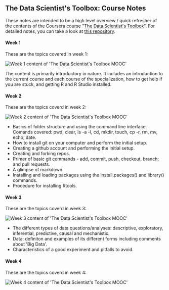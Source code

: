 
## The Data Scientist's Toolbox: Course Notes

These notes are intended to be a high level overview / quick refresher of the contents of the Coursera course "[The Data Scientist's Toolbox](https://www.coursera.org/learn/data-scientists-tools/)".
For detailed notes, you can take a look at [this repository](https://github.com/DataScienceSpecialization).

#### Week 1

These are the topics covered in week 1:

![Week 1 content of 'The Data Scientist's Toolbox MOOC']()

The content is primarily introductory in nature. 
It includes an introduction to the current course and each course of the specialization, 
how to get help if you are stuck, and getting R and R Studio installed.

#### Week 2

These are the topics coverd in week 2:

![Week 2 content of 'The Data Scientist's Toolbox MOOC']()

* Basics of folder structure and using the command line interface.
Comands covered: pwd, clear, ls -a -l, cd, mkdir, touch, cp -r, rm, mv, echo, date.
* How to install git on your computer and perform the initial setup.
* Creating a github account and performing the initial setup.
* Creating and forking repos.
* Primer of basic git commands - add, commit, push, checkout, branch; and pull requests.
* A glimpse of markdown.
* Installing and loading packages using the install.packages() and library() commands.
* Procedure for installing Rtools.

#### Week 3

These are the topics coverd in week 3:

![Week 3 content of 'The Data Scientist's Toolbox MOOC']()

* The different types of data questions/analyses: descriptive, exploratory, inferential, predictive, causal and mechanistic.
* Data: definiton and examples of its different forms including comments about 'Big Data'.
* Characteristics of a good experiment and pitfalls to avoid.

#### Week 4

These are the topics coverd in week 4:

![Week 4 content of 'The Data Scientist's Toolbox MOOC']()
